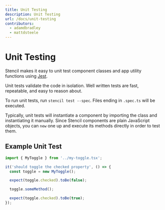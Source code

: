 ```yaml
---
title: Unit Testing
description: Unit Testing
url: /docs/unit-testing
contributors:
  - adamdbradley
  - mattdsteele
---
```


# Unit Testing

Stencil makes it easy to unit test component classes and app utility functions using [Jest](https://jestjs.io/).

Unit tests validate the code in isolation. Well written tests are fast, repeatable, and easy to reason about.

To run unit tests, run `stencil test --spec`. Files ending in `.spec.ts` will be executed.

Typically, unit tests will instantiate a component by importing the class and instantiating it manually.
Since Stencil components are plain JavaScript objects, you can `new` one up and execute its methods directly
in order to test them. 

## Example Unit Test

```typescript
import { MyToggle } from '../my-toggle.tsx';

it('should toggle the checked property', () => {
  const toggle = new MyToggle();

  expect(toggle.checked).toBe(false);

  toggle.someMethod();

  expect(toggle.checked).toBe(true);
});
```
